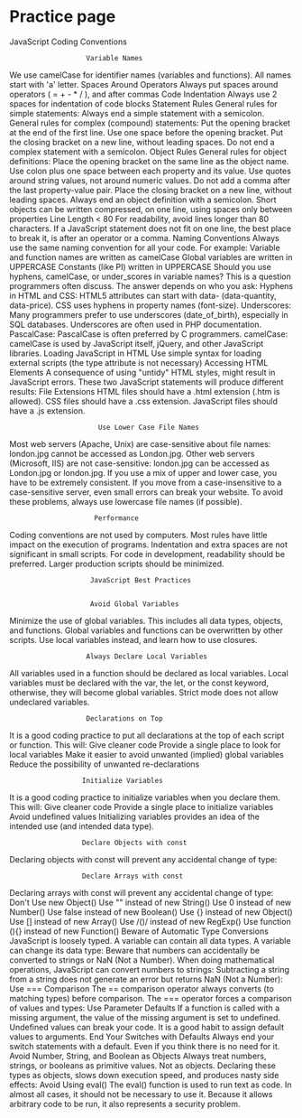 # Practice page
JavaScript Coding Conventions
                               
                       Variable Names
We use camelCase for identifier names (variables and functions).
All names start with 'a' letter.
                             Spaces Around Operators
Always put spaces around operators ( = + - * / ), and after commas
                             Code Indentation
Always use 2 spaces for indentation of code blocks
                             Statement Rules
General rules for simple statements:
Always end a simple statement with a semicolon.
General rules for complex (compound) statements:
Put the opening bracket at the end of the first line.
Use one space before the opening bracket.
Put the closing bracket on a new line, without leading spaces.
Do not end a complex statement with a semicolon.
                            Object Rules
General rules for object definitions:
Place the opening bracket on the same line as the object name.
Use colon plus one space between each property and its value.
Use quotes around string values, not around numeric values.
Do not add a comma after the last property-value pair.
Place the closing bracket on a new line, without leading spaces.
Always end an object definition with a semicolon.
Short objects can be written compressed, on one line, using spaces only between properties
                          Line Length < 80
For readability, avoid lines longer than 80 characters.
If a JavaScript statement does not fit on one line, the best place to break it, is after an operator or a comma.
                          Naming Conventions
Always use the same naming convention for all your code. For example:
Variable and function names are written as camelCase
Global variables are written in UPPERCASE 
Constants (like PI) written in UPPERCASE
Should you use hyphens, camelCase, or under_scores in variable names?
This is a question programmers often discuss. The answer depends on who you ask:
Hyphens in HTML and CSS:
HTML5 attributes can start with data- (data-quantity, data-price).
CSS uses hyphens in property names (font-size).
Underscores:
Many programmers prefer to use underscores (date_of_birth), especially in SQL databases.
Underscores are often used in PHP documentation.
PascalCase:
PascalCase is often preferred by C programmers.
camelCase:
camelCase is used by JavaScript itself, jQuery, and other JavaScript libraries.
                          Loading JavaScript in HTML
Use simple syntax for loading external scripts (the type attribute is not necessary)
                          Accessing HTML Elements
A consequence of using "untidy" HTML styles, might result in JavaScript errors.
These two JavaScript statements will produce different results:
                          File Extensions
HTML files should have a .html extension (.htm is allowed).
CSS files should have a .css extension.
JavaScript files should have a .js extension.

                          Use Lower Case File Names
Most web servers (Apache, Unix) are case-sensitive about file names:
london.jpg cannot be accessed as London.jpg.
Other web servers (Microsoft, IIS) are not case-sensitive:
london.jpg can be accessed as London.jpg or london.jpg.
If you use a mix of upper and lower case, you have to be extremely consistent.
If you move from a case-insensitive to a case-sensitive server, even small errors can break your website.
To avoid these problems, always use lowercase file names (if possible).

                         Performance
Coding conventions are not used by computers. Most rules have little impact on the execution of programs.
Indentation and extra spaces are not significant in small scripts.
For code in development, readability should be preferred. Larger production scripts should be minimized.


                        JavaScript Best Practices


                        Avoid Global Variables
Minimize the use of global variables.
This includes all data types, objects, and functions.
Global variables and functions can be overwritten by other scripts.
Use local variables instead, and learn how to use closures.

                       Always Declare Local Variables
All variables used in a function should be declared as local variables.
Local variables must be declared with the var, the let, or the const keyword, otherwise, they will become global variables.
Strict mode does not allow undeclared variables.

                       Declarations on Top
It is a good coding practice to put all declarations at the top of each script or function.
This will:
Give cleaner code
Provide a single place to look for local variables
Make it easier to avoid unwanted (implied) global variables
Reduce the possibility of unwanted re-declarations


                      Initialize Variables
It is a good coding practice to initialize variables when you declare them.
This will:
Give cleaner code
Provide a single place to initialize variables
Avoid undefined values
Initializing variables provides an idea of the intended use (and intended data type).


                      Declare Objects with const
Declaring objects with const will prevent any accidental change of type:


                      Declare Arrays with const
Declaring arrays with const will prevent any accidental change of type:
                      Don't Use new Object()
Use "" instead of new String()
Use 0 instead of new Number()
Use false instead of new Boolean()
Use {} instead of new Object()
Use [] instead of new Array()
Use /()/ instead of new RegExp()
Use function (){} instead of new Function()
Beware of Automatic Type Conversions
                      JavaScript is loosely typed.
A variable can contain all data types.
A variable can change its data type:
                      Beware that numbers can accidentally be converted to strings or NaN (Not a Number).
When doing mathematical operations, JavaScript can convert numbers to strings:
Subtracting a string from a string does not generate an error but returns NaN (Not a Number):
                      Use === Comparison
The == comparison operator always converts (to matching types) before comparison.
The === operator forces a comparison of values and types:
                      Use Parameter Defaults
If a function is called with a missing argument, the value of the missing argument is set to undefined.
Undefined values can break your code. It is a good habit to assign default values to arguments.
                     End Your Switches with Defaults
Always end your switch statements with a default. Even if you think there is no need for it.
                    Avoid Number, String, and Boolean as Objects
Always treat numbers, strings, or booleans as primitive values. Not as objects.
Declaring these types as objects, slows down execution speed, and produces nasty side effects:
                    Avoid Using eval()
The eval() function is used to run text as code. In almost all cases, it should not be necessary to use it.
Because it allows arbitrary code to be run, it also represents a security problem.
